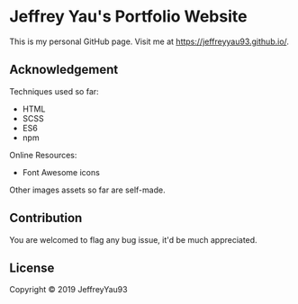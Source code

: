 # Jeffrey Yau's Portfolio Website

This is my personal GitHub page. Visit me at https://jeffreyyau93.github.io/.

## Acknowledgement

Techniques used so far:

* HTML
* SCSS
* ES6
* npm

Online Resources:

* Font Awesome icons

Other images assets so far are self-made.

## Contribution

You are welcomed to flag any bug issue, it'd be much appreciated.

## License

Copyright &copy; 2019 JeffreyYau93
